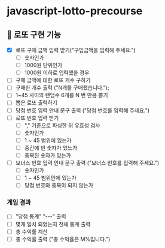 # javascript-lotto-precourse

## 🎱 로또 구현 기능

- [x] 로또 구매 금액 입력 받기("구입금액을 입력해 주세요.")
  - [ ] 숫자인가
  - [ ] 1000원 단위인가
  - [ ] 1000원 이하로 입력했을 경우
- [ ] 구매 금액에 대한 로또 개수 구하기
- [ ] 구매한 개수 출력 ("N개를 구매했습니다.");
- [ ] 1~45 사이의 랜덤수 6개를 N 번 만큼 뽑기
- [ ] 뽑은 로또 출력하기
      <br/>
- [ ] 당첨 번호 입력 안내 문구 출력 ("당첨 번호를 입력해 주세요.")
- [ ] 로또 번호 입력 받기
  - [ ] "," 기준으로 파싱한 뒤 유효성 검사
  - [ ] 숫자인가
  - [ ] 1 ~ 45 범위에 있는가
  - [ ] 중간에 빈 숫자가 있느가
  - [ ] 중복된 숫자가 있는가
- [ ] 보너스 번호 입력 안내 문구 출력 ("보너스 번호를 입력해 주세요.")
  - [ ] 숫자인가
  - [ ] 1 ~ 45 범위안에 있는가
  - [ ] 당첨 번호와 중복이 되지 않는가

### 게임 결과

- [ ] "당첨 통계" "---" 출력
- [ ] 몇개 일치 되었는지 전체 통계 출력
- [ ] 총 수익률 계산
- [ ] 총 수익률 출력 ("총 수익률은 M%입니다.")
